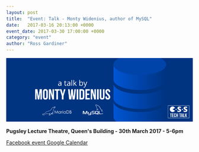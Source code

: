 ```yaml
---
layout: post
title:  "Event: Talk - Monty Widenius, author of MySQL"
date:   2017-03-16 20:13:00 +0000
event_date: 2017-03-30 17:00:00 +0000
category: "event"
author: "Ross Gardiner"
---
```


![](/assets/images/contrib/events/2017-03-30-monty-widenius/monty-widenius-talk-cover-image.png)

**Pugsley Lecture Theatre, Queen's Building - 30th March 2017 - 5-6pm**

<a class="btn btn--dark" href="https://www.facebook.com/events/416323622051323/">
  Facebook event
</a>

<a class="btn btn--dark" href="https://calendar.google.com/calendar/b/2/render#eventpage_6%7Ceid-Z3MxZnNqNDN2NjA2azJpazcwODFmNHVpY2cgY3NzYnJpc3RvbC5jby51a19jbW1iNzdpNGtkNmQ5b2tmdjVuYzFwaWJuMEBn-1-0-">
  Google Calendar
</a>
